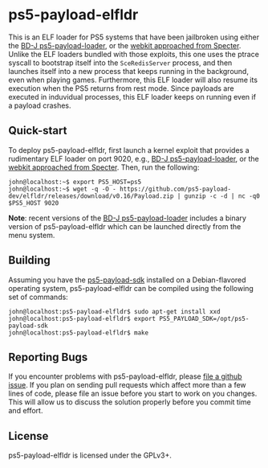 # ps5-payload-elfldr
This is an ELF loader for PS5 systems that have been jailbroken using either the
[BD-J ps5-payload-loader][bdj], or the [webkit approached from Specter][webkit].
Unlike the ELF loaders bundled with those exploits, this one uses the ptrace
syscall to bootstrap itself into the `SceRedisServer` process, and then launches
itself into a new process that keeps running in the background, even when
playing games. Furthermore, this ELF loader will also resume its execution when
the PS5 returns from rest mode. Since payloads are executed in induvidual
processes, this ELF loader keeps on running even if a payload crashes.

## Quick-start
To deploy ps5-payload-elfldr, first launch a kernel exploit that provides
a rudimentary ELF loader on port 9020, e.g., [BD-J ps5-payload-loader][bdj],
or the [webkit approached from Specter][webkit]. Then, run the following:
```console
john@localhost:~$ export PS5_HOST=ps5
john@localhost:~$ wget -q -O - https://github.com/ps5-payload-dev/elfldr/releases/download/v0.16/Payload.zip | gunzip -c -d | nc -q0 $PS5_HOST 9020
```
**Note**: recent versions of the [BD-J ps5-payload-loader][bdj] includes a
binary version of ps5-payload-elfldr which can be launched directly from the
menu system.

## Building
Assuming you have the [ps5-payload-sdk][sdk] installed on a Debian-flavored
operating system, ps5-payload-elfldr can be compiled using the following
set of commands:

```console
john@localhost:ps5-payload-elfldr$ sudo apt-get install xxd
john@localhost:ps5-payload-elfldr$ export PS5_PAYLOAD_SDK=/opt/ps5-payload-sdk
john@localhost:ps5-payload-elfldr$ make
```

## Reporting Bugs
If you encounter problems with ps5-payload-elfldr, please [file a github issue][issues].
If you plan on sending pull requests which affect more than a few lines of code,
please file an issue before you start to work on you changes. This will allow us
to discuss the solution properly before you commit time and effort.

## License
ps5-payload-elfldr is licensed under the GPLv3+.

[bdj]: https://github.com/john-tornblom/bdj-sdk/tree/master/samples/ps5-payload-loader
[sdk]: https://github.com/ps5-payload-dev/sdk
[webkit]: https://github.com/Cryptogenic/PS5-IPV6-Kernel-Exploit
[issues]: https://github.com/ps5-payload-dev/elfldr/issues/new
